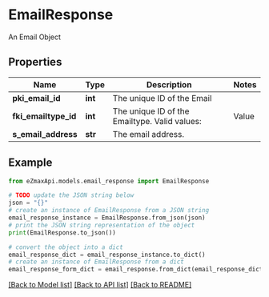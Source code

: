 # EmailResponse

An Email Object

## Properties

Name | Type | Description | Notes
------------ | ------------- | ------------- | -------------
**pki_email_id** | **int** | The unique ID of the Email | 
**fki_emailtype_id** | **int** | The unique ID of the Emailtype.  Valid values:  |Value|Description| |-|-| |1|Office| |2|Home| | 
**s_email_address** | **str** | The email address. | 

## Example

```python
from eZmaxApi.models.email_response import EmailResponse

# TODO update the JSON string below
json = "{}"
# create an instance of EmailResponse from a JSON string
email_response_instance = EmailResponse.from_json(json)
# print the JSON string representation of the object
print(EmailResponse.to_json())

# convert the object into a dict
email_response_dict = email_response_instance.to_dict()
# create an instance of EmailResponse from a dict
email_response_form_dict = email_response.from_dict(email_response_dict)
```
[[Back to Model list]](../README.md#documentation-for-models) [[Back to API list]](../README.md#documentation-for-api-endpoints) [[Back to README]](../README.md)


